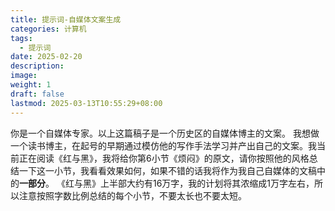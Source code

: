 ```yaml
---
title: 提示词-自媒体文案生成
categories: 计算机
tags:
  - 提示词
date: 2025-02-20
description: 
image: 
weight: 1
draft: false
lastmod: 2025-03-13T10:55:29+08:00
---
```

你是一个自媒体专家。以上这篇稿子是一个历史区的自媒体博主的文案。 我想做一个读书博主，在起号的早期通过模仿他的写作手法学习并产出自己的文案。我当前正在阅读《红与黑》，我将给你第6小节《烦闷》的原文，请你按照他的风格总结一下这一小节，我看看效果如何，如果不错的话我将作为我自己自媒体的文稿中的**一部分**。 《红与黑》上半部大约有16万字，我的计划将其浓缩成1万字左右，所以注意按照字数比例总结的每个小节，不要太长也不要太短。